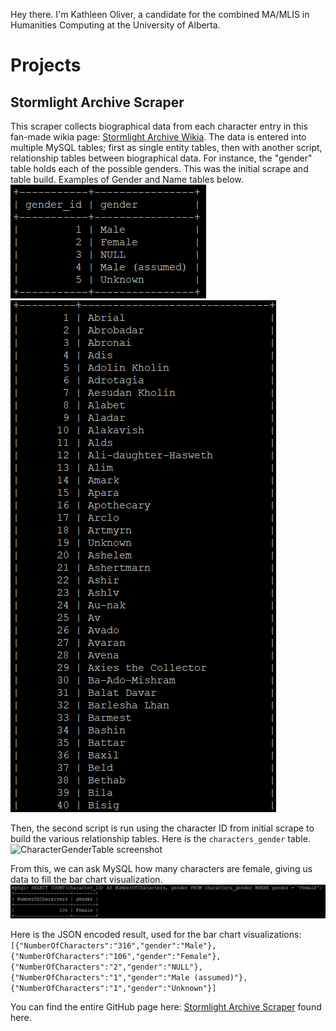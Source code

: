 Hey there. I'm Kathleen Oliver, a candidate for the combined MA/MLIS in Humanities Computing at the University of Alberta. 

# Projects

## Stormlight Archive Scraper
This scraper collects biographical data from each character entry in this fan-made wikia page: [Stormlight Archive Wikia](http://stormlightarchive.wikia.com/wiki/Category:Characters). The data is entered into multiple MySQL tables; first as single entity tables, then with another script, relationship tables between biographical data. 
For instance, the "gender" table holds each of the possible genders. This was the initial scrape and table build. Examples of Gender and Name tables below.  
![GenderTable screenshot](https://github.com/k-j-oliver/k-j-oliver.github.io/blob/master/GenderTable.png) ![NameTable screenshot](https://github.com/k-j-oliver/k-j-oliver.github.io/blob/master/NameTable.png)

Then, the second script is run using the character ID from initial scrape to build the various relationship tables. Here is the `characters_gender` table.
 ![CharacterGenderTable screenshot](k-j-oliver.github.io/CharactersGenderTable.png)

From this, we can ask MySQL how many characters are female, giving us data to fill the bar chart visualization. 
![NumberOfCharactersGender screenshot](https://github.com/k-j-oliver/k-j-oliver.github.io/blob/master/NumberOfCharactersGender.png)

Here is the JSON encoded result, used for the bar chart visualizations:
`[{"NumberOfCharacters":"316","gender":"Male"},{"NumberOfCharacters":"106","gender":"Female"},{"NumberOfCharacters":"2","gender":"NULL"},{"NumberOfCharacters":"1","gender":"Male (assumed)"},{"NumberOfCharacters":"1","gender":"Unknown"}]`

You can find the entire GitHub page here: [Stormlight Archive Scraper](https://k-j-oliver.github.io/StormlightArchiveScraper/) found here.
